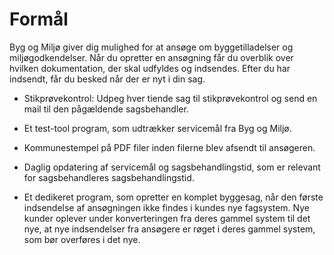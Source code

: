 # Formål

Byg og Miljø giver dig mulighed for at ansøge om byggetilladelser og miljøgodkendelser.
Når du opretter en ansøgning får du overblik over hvilken dokumentation, der skal
udfyldes og indsendes. Efter du har indsendt, får du besked når der er nyt i din sag.




- Stikprøvekontrol: Udpeg hver tiende sag til stikprøvekontrol og send en mail til den pågældende sagsbehandler.

- Et test-tool program, som udtrækker servicemål fra Byg og Miljø.

- Kommunestempel på PDF filer inden filerne blev afsendt til ansøgeren.

- Daglig opdatering af servicemål og sagsbehandlingstid, som er relevant for sagsbehandleres sagsbehandlingstid.

- Et dedikeret program, som opretter en komplet byggesag, når den første indsendelse af ansøgningen ikke findes i kundes nye fagsystem. Nye kunder oplever under konverteringen fra deres gammel system til det nye, at nye indsendelser fra ansøgere er røget i deres gammel system, som bør overføres i det nye.

